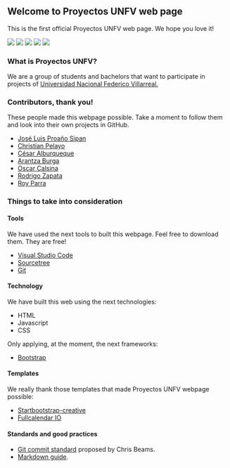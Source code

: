 ## Welcome to Proyectos UNFV web page

This is the first official Proyectos UNFV web page. We hope you love it!

![](https://img.shields.io/github/license/JoseLuis1197/sediproUnfvWeb.svg)
![](https://img.shields.io/badge/version-v0.0.0-brightgreen.svg)
![](https://img.shields.io/github/forks/JoseLuis1197/sediproUnfvWeb.svg?style=social)
![](https://img.shields.io/github/stars/JoseLuis1197/sediproUnfvWeb.svg?style=social)
![](https://img.shields.io/github/issues/JoseLuis1197/sediproUnfvWeb.svg?style=social)

### What is Proyectos UNFV?

We are a group of students and bachelors that want to participate in projects of [Universidad Nacional Federico Villarreal.](http://web2.unfv.edu.pe/sitio/) 

### Contributors, thank you!

These people made this webpage possible. Take a moment to follow them and look into their own projects in GitHub.

 - [José Luis Proaño Sipan](https://github.com/JoseLuis1197)
 - [Christian Pelayo](https://github.com/ChristianDCP)
 - [César Alburqueque](https://github.com/acce05)
 - [Arantza Burga](https://github.com/Ary181)
 - [Oscar Calsina](https://github.com/oscarcalsina24)
 - [Rodrigo Zapata](https://github.com/Rorjo)
 - [Roy Parra](https://github.com/rparra12)

### Things to take into consideration

#### Tools

We have used the next tools to built this webpage. Feel free to download them. They are free!

- [Visual Studio Code](https://code.visualstudio.com/docs/?dv=win)
- [Sourcetree](https://www.sourcetreeapp.com/)
- [Git](https://git-scm.com/)

#### Technology

We have built this web using the next technologies:

 - HTML
 - Javascript
 - CSS

Only applying, at the moment, the next frameworks:

 - [Bootstrap](https://getbootstrap.com/)

#### Templates

We really thank those templates that made Proyectos UNFV webpage possible:

 - [Startbootstrap-creative](https://github.com/BlackrockDigital/startbootstrap-creative)
 - [Fullcalendar IO](https://fullcalendar.io/)

#### Standards and good practices

 - [Git commit standard](https://chris.beams.io/posts/git-commit/) proposed by Chris Beams.
 - [Markdown guide](https://www.markdownguide.org/).